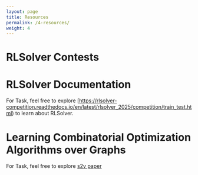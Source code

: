 ```yaml
---
layout: page
title: Resources
permalink: /4-resources/
weight: 4
---
```

# RLSolver Contests

# RLSolver Documentation
For Task, feel free to explore [https://rlsolver-competition.readthedocs.io/en/latest/rlsolver_2025/competition/train_test.html) to learn about RLSolver.

# Learning Combinatorial Optimization Algorithms over Graphs
For Task, feel free to explore [s2v paper](https://arxiv.org/pdf/1704.01665)